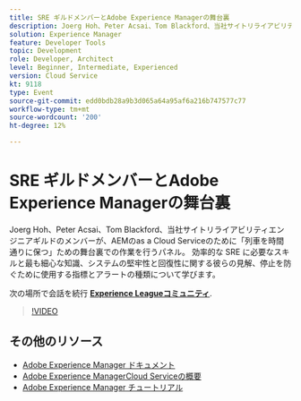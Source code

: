 ```yaml
---
title: SRE ギルドメンバーとAdobe Experience Managerの舞台裏
description: Joerg Hoh、Peter Acsai、Tom Blackford、当社サイトリライアビリティエンジニアギルドのメンバーが、AEMのas a Cloud Serviceのために「列車を時間通りに保つ」ための舞台裏での作業を行うパネル。 効率的な SRE に必要なスキルと最も細心な知識、システムの堅牢性と回復性に関する彼らの見解、停止を防ぐために使用する指標とアラートの種類について学びます。
solution: Experience Manager
feature: Developer Tools
topic: Development
role: Developer, Architect
level: Beginner, Intermediate, Experienced
version: Cloud Service
kt: 9118
type: Event
source-git-commit: edd0bdb28a9b3d065a64a95af6a216b747577c77
workflow-type: tm+mt
source-wordcount: '200'
ht-degree: 12%

---
```


# SRE ギルドメンバーとAdobe Experience Managerの舞台裏

Joerg Hoh、Peter Acsai、Tom Blackford、当社サイトリライアビリティエンジニアギルドのメンバーが、AEMのas a Cloud Serviceのために「列車を時間通りに保つ」ための舞台裏での作業を行うパネル。 効率的な SRE に必要なスキルと最も細心な知識、システムの堅牢性と回復性に関する彼らの見解、停止を防ぐために使用する指標とアラートの種類について学びます。

次の場所で会話を続行 **[Experience Leagueコミュニティ](https://adobe.ly/2WoCVOU)**.

>[!VIDEO](https://video.tv.adobe.com/v/337527/?quality=12&learn=on&hidetitle=true)

## その他のリソース

- [Adobe Experience Manager ドキュメント](https://experienceleague.adobe.com/docs/experience-manager-cloud-service.html?lang=ja)
- [Adobe Experience ManagerCloud Serviceの概要](https://experienceleague.adobe.com/docs/experience-manager-cloud-service/overview/home.html?lang=ja)
- [Adobe Experience Manager チュートリアル](https://experienceleague.adobe.com/docs/experience-manager-tutorials.html?lang=ja)
